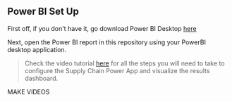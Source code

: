 ## Power BI Set Up

First off, if you don't have it, go download Power BI Desktop [here](https://www.microsoft.com/en-us/download/details.aspx?id=58494)

Next, open the Power BI report in this repository using your PowerBI desktop application.

> Check the video tutorial [here](https://www.youtube.com/watch?v=s5Vlp7gr1H4) for all the steps you will need to take to configure the Supply Chain Power App and visualize the results dashboard.

MAKE VIDEOS

